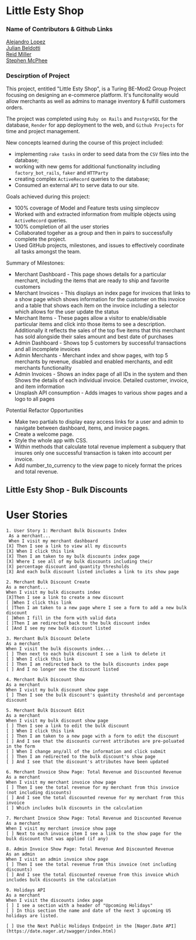 # Little Esty Shop
### Name of Contributors & Github Links

[Alejandro Lopez](https://github.com/AlejandroLopez1992)<br>
[Julian Beldotti](https://github.com/JCBeldo)<br>
[Reid Miller](https://github.com/reidsmiller)<br>
[Stephen McPhee](https://github.com/SMcPhee19)<br>

### Descirption of Project
This project, entitled "Little Esty Shop", is a Turing BE-Mod2 Group Project focusing on designing an e-commerce platform. It's funcitonality would allow merchants as well as admins to manage inventory & fulfill customers orders. 

The project was completed using `Ruby on Rails` and `PostgreSQL` for the database, `Render` for app deployment to the web, and `Github Projects` for time and project management. 

New concepts learned during the course of this project included: 
- implementing `rake tasks` in order to seed data from the `CSV` files into the database; 
- working with new gems for additional functionality including `factory_bot_rails`, `faker` and `HTTParty`
- creating complex `ActiveRecord` queries to the database; 
- Consumed an external `API` to serve data to our site.

Goals achieved during this project:
- 100% coverage of Model and Feature tests using simplecov
- Worked with and extracted information from multiple objects using `ActiveRecord` queries.
- 100% completion of all the user stories
- Collaborated togeher as a group and then in pairs to successfully complete the project.
- Used GitHub projects, milestones, and issues to effectively coordinate all tasks amongst the team.

Summary of Milestones:
- Merchant Dashboard - This page shows details for a particular merchant, including the items that are ready to ship and favorite customers
- Merchant Invoices - This displays an index page for invoices that links to a show page which shows information for the customer on this invoice and a table that shows each item on the invoice including a selector which allows for the user update the status
- Merchant Items - These pages allow a visitor to enable/disable particular items and click into those items to see a description. Additionally it reflects the sales of the top five items that this merchant has sold alongside their sales amount and best date of purchases
- Admin Dashboard - Shows top 5 customers by successful transactions and all incomplete invoices
- Admin Merchants - Merchant index and show pages, with top 5 merchants by revenue, disabled and enabled merchants, and edit merchants functionality
- Admin Invoices - Shows an index page of all IDs in the system and then Shows the details of each individual invoice. Detailed customer, invoice, and item information
- Unsplash API consumption - Adds images to various show pages and a logo to all pages

Potential Refactor Opportunities
- Make two partials to display easy access links for a user and admin to navigate between dashboard, items, and invoice pages.
- Create a welcome page.
- Style the whole app with CSS.
- Within methods that calculate total revenue implement a subquery that insures only one successful transaction is taken into account per invoice.
- Add number_to_currency to the view page to nicely format the prices and total revenue.

## Little Esty Shop - Bulk Discounts
# User Stories
    1. User Story 1: Merchant Bulk Discounts Index
     As a merchant...
     When I visit my merchant dashboard
    [X] Then I see a link to view all my discounts
    [X] When I click this link
    [X] Then I am taken to my bulk discounts index page
    [X] Where I see all of my bulk discounts including their
    [X] percentage discount and quantity thresholds
    [X] And each bulk discount listed includes a link to its show page

    2. Merchant Bulk Discount Create
    As a merchant...
    When I visit my bulk discounts index
    [X]Then I see a link to create a new discount
    [ ]When I click this link
    [ ]Then I am taken to a new page where I see a form to add a new bulk discount
    [ ]When I fill in the form with valid data
    [ ]Then I am redirected back to the bulk discount index
    [ ]And I see my new bulk discount listed

    3. Merchant Bulk Discount Delete
    As a merchant
    When I visit the bulk discounts index...
    [ ] Then next to each bulk discount I see a link to delete it
    [ ] When I click this link
    [ ] Then I am redirected back to the bulk discounts index page
    [ ] And I no longer see the discount listed

    4. Merchant Bulk Discount Show
    As a merchant
    When I vivit my bulk discount show page
    [ ] Then I see the bulk discount's quantity threshold and percentage discount

    5. Merchant Bulk Discount Edit    
    As a merchant
    When I visit my bulk discount show page
    [ ] Then I see a link to edit the bulk discount
    [ ] When I click this link
    [ ] Then I am taken to a new page with a form to edit the discount
    [ ] And I see that the discounts current attributes are pre-poluated in the form
    [ ] When I change any/all of the information and click submit
    [ ] Then I am redirected to the bulk discount's show page
    [ ] And I see that the discount's attributes have been updated

    6. Merchant Invoice Show Page: Total Revenue and Discounted Revenue
    As a merchant
    When I visit my merchant invoice show page
    [ ] Then I see the total revenue for my merchant from this invoice (not including discounts)
    [ ] And I see the total discounted revenue for my merchant from this invoice      
    [ ] Which includes bulk discounts in the calculation

    7. Merchant Invoice Show Page: Total Revenue and Discounted Revenue
    As a merchant
    When I visit my merchant invoice show page
    [ ] Next to each invoice item I see a link to the show page for the bulk discount that was applied (if any)

    8. Admin Invoice Show Page: Total Revenue And Discounted Revenue
    As an admin
    When I visit an admin invoice show page
    [ ] Then I see the total revenue from this invoice (not including discounts)
    [ ] And I see the total discounted revenue from this invoice which includes bulk discounts in the calculation

    9. Holidays API
    As a merchant
    When I visit the discounts index page
    [ ] I see a section with a header of "Upcoming Holidays"
    [ ] In this section the name and date of the next 3 upcoming US holidays are listed.

    [ ] Use the Next Public Holidays Endpoint in the [Nager.Date API](https://date.nager.at/swagger/index.html)



